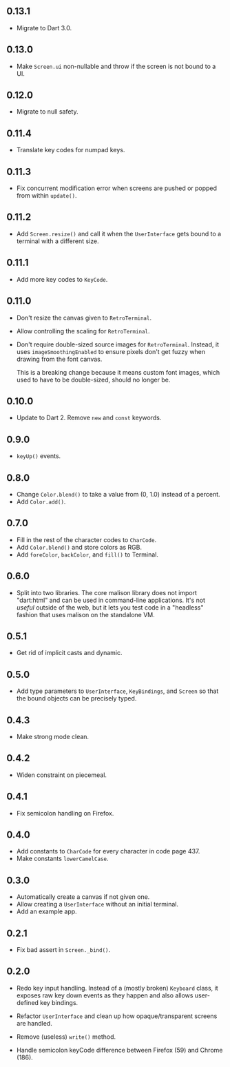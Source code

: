 ## 0.13.1

* Migrate to Dart 3.0.

## 0.13.0

* Make `Screen.ui` non-nullable and throw if the screen is not bound to a UI.

## 0.12.0

* Migrate to null safety.

## 0.11.4

* Translate key codes for numpad keys.

## 0.11.3

* Fix concurrent modification error when screens are pushed or popped from
  within `update()`.

## 0.11.2

* Add `Screen.resize()` and call it when the `UserInterface` gets bound to a
  terminal with a different size.

## 0.11.1

* Add more key codes to `KeyCode`.

## 0.11.0

* Don't resize the canvas given to `RetroTerminal`.

* Allow controlling the scaling for `RetroTerminal`.

* Don't require double-sized source images for `RetroTerminal`. Instead, it
  uses `imageSmoothingEnabled` to ensure pixels don't get fuzzy when drawing
  from the font canvas.

  This is a breaking change because it means custom font images, which used to
  have to be double-sized, should no longer be.

## 0.10.0

* Update to Dart 2. Remove `new` and `const` keywords.

## 0.9.0

* `keyUp()` events.

## 0.8.0

* Change `Color.blend()` to take a value from (0, 1.0) instead of a percent.
* Add `Color.add()`.

## 0.7.0

* Fill in the rest of the character codes to `CharCode`.
* Add `Color.blend()` and store colors as RGB.
* Add `foreColor`, `backColor`, and `fill()` to Terminal.

## 0.6.0

* Split into two libraries. The core malison library does not import "dart:html"
  and can be used in command-line applications. It's not *useful* outside of
  the web, but it lets you test code in a "headless" fashion that uses malison
  on the standalone VM.

## 0.5.1

* Get rid of implicit casts and dynamic.

## 0.5.0

* Add type parameters to `UserInterface`, `KeyBindings`, and
  `Screen` so that the bound objects can be precisely typed.

## 0.4.3

* Make strong mode clean.

## 0.4.2

* Widen constraint on piecemeal.

## 0.4.1

* Fix semicolon handling on Firefox.

## 0.4.0

* Add constants to `CharCode` for every character in code page 437.
* Make constants `lowerCamelCase`.

## 0.3.0

* Automatically create a canvas if not given one.
* Allow creating a `UserInterface` without an initial terminal.
* Add an example app.

## 0.2.1

* Fix bad assert in `Screen._bind()`.

## 0.2.0

* Redo key input handling. Instead of a (mostly broken) `Keyboard` class, it
  exposes raw key down events as they happen and also allows user-defined
  key bindings.

* Refactor `UserInterface` and clean up how opaque/transparent screens are
  handled.

* Remove (useless) `write()` method.

* Handle semicolon keyCode difference between Firefox (59) and Chrome (186).
